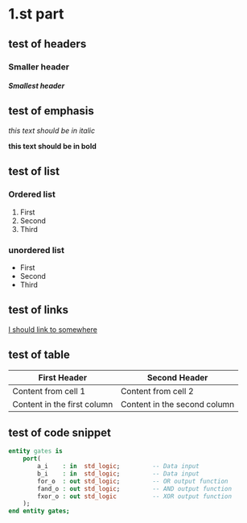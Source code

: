 # 1.st part 
## test of headers
### Smaller header
##### Smallest header

## test of emphasis
*this text should be in italic*

**this text should be in bold**

## test of list
### Ordered list
1. First 
2. Second
3. Third 
### unordered list
+ First
+ Second
+ Third

## test of links
[I should link to somewhere](https://www.youtube.com/watch?v=1wnE4vF9CQ4&ab_channel=Xyliex)

## test of table
First Header | Second Header
------------ | -------------
Content from cell 1 | Content from cell 2
Content in the first column | Content in the second column

## test of code snippet
```vhdl
entity gates is
    port(
        a_i    : in  std_logic;         -- Data input
        b_i    : in  std_logic;         -- Data input
        for_o  : out std_logic;         -- OR output function
        fand_o : out std_logic;         -- AND output function
        fxor_o : out std_logic          -- XOR output function
    );
end entity gates;
```
